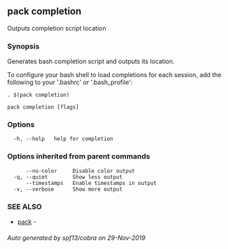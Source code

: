 ## pack completion

Outputs completion script location

### Synopsis

Generates bash completion script and outputs its location.

To configure your bash shell to load completions for each session, add the following to your '.bashrc' or '.bash_profile':

	. $(pack completion)
	

```
pack completion [flags]
```

### Options

```
  -h, --help   help for completion
```

### Options inherited from parent commands

```
      --no-color     Disable color output
  -q, --quiet        Show less output
      --timestamps   Enable timestamps in output
  -v, --verbose      Show more output
```

### SEE ALSO

* [pack](pack.md)	 - 

###### Auto generated by spf13/cobra on 29-Nov-2019
